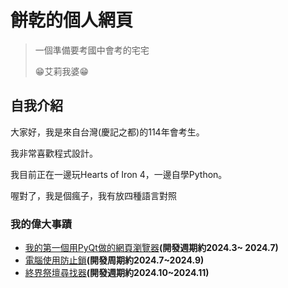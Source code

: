 # 餅乾的個人網頁

> 一個準備要考國中會考的宅宅
>
> 😁艾莉我婆😁

## 自我介紹

大家好，我是來自台灣(慶記之都)的114年會考生。

我非常喜歡程式設計。

我目前正在一邊玩Hearts of Iron 4，一邊自學Python。

喔對了，我是個瘋子，我有放四種語言對照

### 我的偉大事蹟

* [我的第一個用PyQt做的網頁瀏覽器](https://github.com/ABestCookie/Qtbrowser)**(開發週期約2024.3~ 2024.7)**
* [電腦使用防止鎖](https://github.com/ABestCookie/Computer-Lock)**(開發周期約2024.7~2024.9)**
* [終界祭壇尋找器](https://github.com/ABestCookie/End-Portal-Finder)**(開發週期約2024.10~2024.11)**